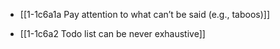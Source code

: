 - [[1-1c6a1a Pay attention to what can’t be said (e.g., taboos)]]

- [[1-1c6a2 Todo list can be never exhaustive]]
